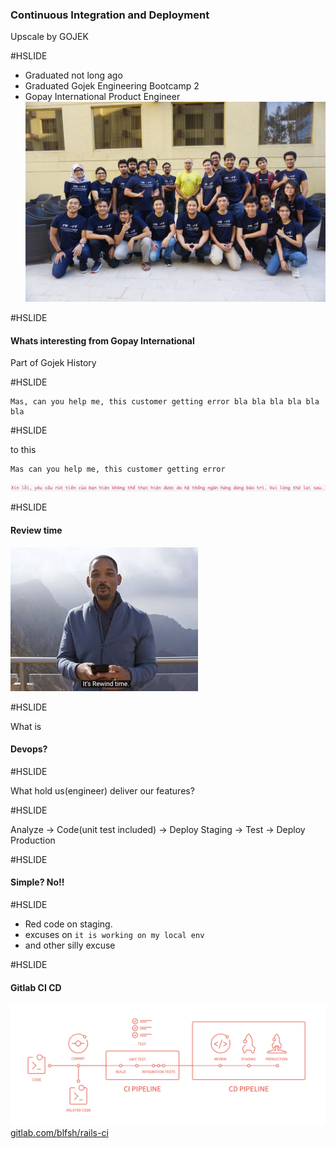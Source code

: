 ### Continuous Integration and Deployment

Upscale by GOJEK

#HSLIDE

- Graduated not long ago
- Graduated Gojek Engineering Bootcamp 2
- Gopay International Product Engineer
![](assets/bootcamp.jpeg)

#HSLIDE

#### Whats interesting from Gopay International

Part of Gojek History

#HSLIDE

```
Mas, can you help me, this customer getting error bla bla bla bla bla bla
```

#HSLIDE

to this
```
Mas can you help me, this customer getting error
```

![](assets/error.png)

#HSLIDE

#### Review time

![](assets/will.jpg)

#HSLIDE

What is
#### Devops?

#HSLIDE

What hold us(engineer) deliver our features?

#HSLIDE

Analyze -> Code(unit test included) -> Deploy Staging -> Test -> Deploy Production

#HSLIDE

#### Simple? No!!

#HSLIDE

- Red code on staging.
- excuses on `it is working on my local env`
- and other silly excuse

#HSLIDE

#### Gitlab CI CD
![](assets/cicd.png)
[gitlab.com/blfsh/rails-ci](https://gitlab.com/blfsh/rails-ci)

